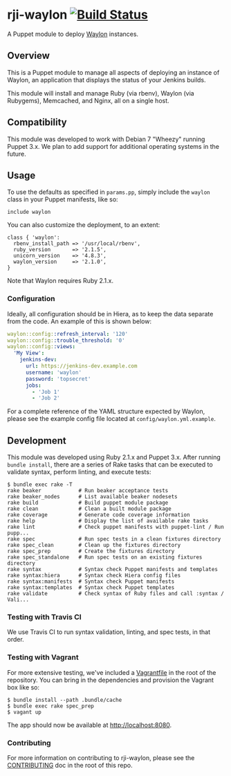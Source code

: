 # rji-waylon [![Build Status](https://travis-ci.org/rji/puppet-waylon.svg?branch=master)](https://travis-ci.org/rji/puppet-waylon)
A Puppet module to deploy [Waylon][1] instances.


## Overview
This is a Puppet module to manage all aspects of deploying an instance of
Waylon, an application that displays the status of your Jenkins builds.

This module will install and manage Ruby (via rbenv), Waylon (via Rubygems),
Memcached, and Nginx, all on a single host.


## Compatibility
This module was developed to work with Debian 7 "Wheezy" running Puppet 3.x.
We plan to add support for additional operating systems in the future.


## Usage
To use the defaults as specified in `params.pp`, simply include the `waylon`
class in your Puppet manifests, like so:

```puppet
include waylon
```

You can also customize the deployment, to an extent:

```puppet
class { 'waylon':
  rbenv_install_path => '/usr/local/rbenv',
  ruby_version       => '2.1.5',
  unicorn_version    => '4.8.3',
  waylon_version     => '2.1.0',
}
```

Note that Waylon requires Ruby 2.1.x.


### Configuration
Ideally, all configuration should be in Hiera, as to keep the data separate
from the code. An example of this is shown below:

```yaml
waylon::config::refresh_interval: '120'
waylon::config::trouble_threshold: '0'
waylon::config::views:
  'My View':
    jenkins-dev:
      url: https://jenkins-dev.example.com
      username: 'waylon'
      password: 'topsecret'
      jobs:
        - 'Job 1'
        - 'Job 2'
```

For a complete reference of the YAML structure expected by Waylon, please see
the example config file located at `config/waylon.yml.example`.


## Development
This module was developed using Ruby 2.1.x and Puppet 3.x. After running
`bundle install`, there are a series of Rake tasks that can be executed to
validate syntax, perform linting, and execute tests:

```
$ bundle exec rake -T
rake beaker            # Run beaker acceptance tests
rake beaker_nodes      # List available beaker nodesets
rake build             # Build puppet module package
rake clean             # Clean a built module package
rake coverage          # Generate code coverage information
rake help              # Display the list of available rake tasks
rake lint              # Check puppet manifests with puppet-lint / Run pupp...
rake spec              # Run spec tests in a clean fixtures directory
rake spec_clean        # Clean up the fixtures directory
rake spec_prep         # Create the fixtures directory
rake spec_standalone   # Run spec tests on an existing fixtures directory
rake syntax            # Syntax check Puppet manifests and templates
rake syntax:hiera      # Syntax check Hiera config files
rake syntax:manifests  # Syntax check Puppet manifests
rake syntax:templates  # Syntax check Puppet templates
rake validate          # Check syntax of Ruby files and call :syntax / Vali...
```


### Testing with Travis CI
We use Travis CI to run syntax validation, linting, and spec tests, in that
order.


### Testing with Vagrant
For more extensive testing, we've included a [Vagrantfile](Vagrantfile) in the
root of the repository. You can bring in the dependencies and provision the
Vagrant box like so:

```
$ bundle install --path .bundle/cache
$ bundle exec rake spec_prep
$ vagant up
```

The app should now be available at <http://localhost:8080>.


### Contributing
For more information on contributing to rji-waylon, please see the
[CONTRIBUTING][2] doc in the root of this repo.


[1]: https://github.com/rji/waylon
[2]: CONTRIBUTING.md
